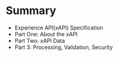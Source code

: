 # Summary

* Experience API(xAPI) Specification
* Part One: About the xAPI
* Part Two: xAPI Data
* Part 3: Processing, Validation, Security


